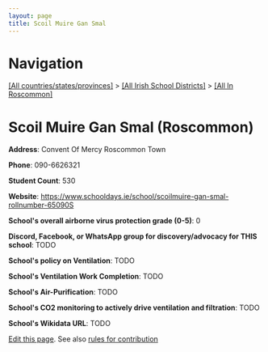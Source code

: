 ```yaml
---
layout: page
title: Scoil Muire Gan Smal
---
```

# Navigation

[[All countries/states/provinces]](../../..) > [[All Irish School Districts]](../..) > [[All In Roscommon]](..)

# Scoil Muire Gan Smal (Roscommon)

**Address**: Convent Of Mercy Roscommon Town

**Phone**: 090-6626321

**Student Count**: 530

**Website**: <https://www.schooldays.ie/school/scoilmuire-gan-smal-rollnumber-65090S>

**School's overall airborne virus protection grade (0-5)**: 0

**Discord, Facebook, or WhatsApp group for discovery/advocacy for THIS school**: TODO

**School's policy on Ventilation**: TODO

**School's Ventilation Work Completion**: TODO

**School's Air-Purification**: TODO

**School's CO2 monitoring to actively drive ventilation and filtration**: TODO

**School's Wikidata URL**: TODO


[Edit this page](https://github.com/ventilate-schools/Ireland/edit/main/./Roscommon/Scoil_Muire_Gan_Smal.md). See also [rules for contribution](../../../contribution-rules/)